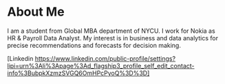 # About Me
I am a student from Global MBA department of NYCU.
I work for Nokia as HR & Payroll Data Analyst.
My interest is in business and data analytics for precise recommendations and forecasts for decision making.

[Linkedin https://www.linkedin.com/public-profile/settings?lipi=urn%3Ali%3Apage%3Ad_flagship3_profile_self_edit_contact-info%3BubpkXzmzSVGQ6OmHPcPyoQ%3D%3D]
